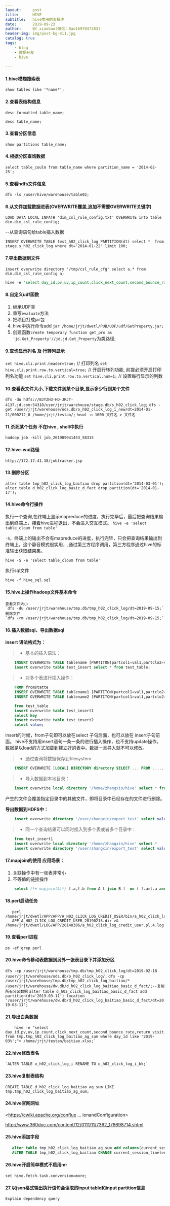 ```yaml
---
layout:     post
title:      HIVE
subtitle:   hive常用的表操作
date:       2019-09-23
author:     BY xiaobao(微信：Bao1697047283)
header-img: img/post-bg-mi1.jpg
catalog: true
tags:
    - blog
    - 数据开发
    - hive
    
---
```



#### 1.hive模糊搜索表

  `show tables like '*name*';`

#### 2.查看表结构信息

  `desc formatted table_name;`
  
  `desc table_name;`

#### 3.查看分区信息
 
  `show partitions table_name;`

#### 4.根据分区查询数据

  `select table_coulm from table_name where partition_name = '2014-02-25';`

#### 5.查看hdfs文件信息
  
  `dfs -ls /user/hive/warehouse/table02;`

#### 6.从文件加载数据进表(OVERWRITE覆盖,追加不需要OVERWRITE关键字)
  
  `LOAD DATA LOCAL INPATH 'dim_csl_rule_config.txt' OVERWRITE into table dim.dim_csl_rule_config;`
  
  --从查询语句给table插入数据
  
  `INSERT OVERWRITE TABLE test_h02_click_log PARTITION(dt) select * 
  from stage.s_h02_click_log where dt='2014-01-22' limit 100;`

#### 7.导出数据到文件
  
  `insert overwrite directory '/tmp/csl_rule_cfg' select a.* from dim.dim_csl_rule_config a;`
  
  
  ```sql
  hive -e "select day_id,pv,uv,ip_count,click_next_count,second_bounce_rate,return_visit,pg_type from tmp.tmp_h02_click_log_baitiao_ag_sum where day_id in ('2019-03-06','2019-03-07','2019-03-08','2019-03-09','2019-03-10');"> /home/jrjt/testan/baitiao.dat;
  ```

#### 8.自定义udf函数

  1. 继承UDF类
  2. 重写`evaluate`方法
  3. 把项目打成jar包
  4. hive中执行命令add `jar /home/jrjt/dwetl/PUB/UDF/udf/GetProperty.jar;`
  5. 创建函数`create temporary function get_pro as 'jd.Get_Property'//jd.jd.Get_Property`为类路径;

#### 9.查询显示列名 及 行转列显示 

  `set hive.cli.print.header=true;` // 打印列名
  `set hive.cli.print.row.to.vertical=true;` // 开启行转列功能, 前提必须开启打印列名功能
  `set hive.cli.print.row.to.vertical.num=1;` // 设置每行显示的列数

#### 10.查看表文件大小,下载文件到某个目录,显示多少行到某个文件
   
   `dfs -du hdfs://BJYZH3-HD-JRJT-4137.jd.com:54310/user/jrjt/warehouse/stage.db/s_h02_click_log;`
   `dfs -get /user/jrjt/warehouse/ods.db/o_h02_click_log_i_new/dt=2014-01-21/000212_0 /home/jrjt/testan/;`
   `head -n 1000 文件名 > 文件名`

#### 11.杀死某个任务  不在hive , shell中执行

   `hadoop job -kill job_201909041453_58315`

#### 12.hive-wui路径

   `http://172.17.41.38/jobtracker.jsp`

#### 13.删除分区

   `alter table tmp_h02_click_log_baitiao drop partition(dt='2014-03-01');`
   `alter table d_h02_click_log_basic_d_fact drop partition(dt='2014-01-17');`


#### 14.hive命令行操作

   执行一个查询,在终端上显示mapreduce的进度，执行完毕后，最后把查询结果输出到终端上，接着hive进程退出，不会进入交互模式。
   `hive -e 'select table_cloum from table'`
   
   `-S`，终端上的输出不会有mapreduce的进度，执行完毕，只会把查询结果输出到终端上。这个静音模式很实用，,通过第三方程序调用，第三方程序通过hive的标准输出获取结果集。
   
   `hive -S -e 'select table_cloum from table'`
   
   执行sql文件
   
   `hive -f hive_sql.sql`

#### 15.hive上操作hadoop文件基本命令

    查看文件大小
    `dfs -du /user/jrjt/warehouse/tmp.db/tmp_h02_click_log/dt=2019-09-15;`
    删除文件
    `dfs -rm /user/jrjt/warehouse/tmp.db/tmp_h02_click_log/dt=2019-09-15;`

#### 16.插入数据sql、导出数据sql

**insert 语法格式为：**
    
>* 基本的插入语法：
    
```sql
    INSERT OVERWRITE TABLE tablename [PARTITON(partcol1=val1,partclo2=val2)]select_statement FROM from_statement
    insert overwrite table test_insert select * from test_table;
```

>* 对多个表进行插入操作：
    
```sql
    FROM fromstatte
    INSERT OVERWRITE TABLE tablename1 [PARTITON(partcol1=val1,partclo2=val2)]select_statement1
    INSERT OVERWRITE TABLE tablename2 [PARTITON(partcol1=val1,partclo2=val2)]select_statement2

    from test_table                     
    insert overwrite table test_insert1 
    select key
    insert overwrite table test_insert2
    select value;
```

insert的时候，from子句即可以放在select 子句后面，也可以放在 insert子句前面。
    hive不支持用insert语句一条一条的进行插入操作，也不支持update操作。数据是以load的方式加载到建立好的表中。数据一旦导入就不可以修改。

   >* 通过查询将数据保存到filesystem
    
    
```sql
    INSERT OVERWRITE [LOCAL] DIRECTORY directory SELECT.... FROM .....
```

   >* 导入数据到本地目录：
      
```sql
    insert overwrite local directory '/home/zhangxin/hive' select * from test_insert1;
```
    
    
产生的文件会覆盖指定目录中的其他文件，即将目录中已经存在的文件进行删除。

**导出数据到HDFS中：**
    
```sql
    insert overwrite directory '/user/zhangxin/export_test' select value from test_table;
```
>* 同一个查询结果可以同时插入到多个表或者多个目录中：
    
``` sql 
    from test_insert1
    insert overwrite local directory '/home/zhangxin/hive' select * 
    insert overwrite directory '/user/zhangxin/export_test' select value;
```
#### 17.mapjoin的使用 应用场景：

   1. 关联操作中有一张表非常小 
   2. 不等值的链接操作

```sql
    select /*+ mapjoin(A)*/ f.a,f.b from A t join B f  on ( f.a=t.a and f.ftime=20110802) 
```

#### 18.perl启动任务

```shell
   perl /home/jrjt/dwetl/APP/APP/A_H02_CLICK_LOG_CREDIT_USER/bin/a_h02_click_log_credit_user.pl 
   APP_A_H02_CLICK_LOG_CREDIT_USER_20190215.dir >& /home/jrjt/dwetl/LOG/APP/20140306/a_h02_click_log_credit_user.pl.4.log
```

#### 19.查看perl进程

   `ps -ef|grep perl`

#### 20.hive命令移动表数据到另外一张表目录下并添加分区

   `dfs -cp /user/jrjt/warehouse/tmp.db/tmp_h02_click_log/dt=2019-02-18 /user/jrjt/warehouse/ods.db/o_h02_click_log/;`
   `dfs -cp /user/jrjt/warehouse/tmp.db/tmp_h02_click_log_baitiao/* /user/jrjt/warehouse/dw.db/d_h02_click_log_baitiao_basic_d_fact/;--复制所有分区数据`
   `alter table d_h02_click_log_baitiao_basic_d_fact add partition(dt='2019-03-11') location '/user/jrjt/warehouse/dw.db/d_h02_click_log_baitiao_basic_d_fact/dt=2019-03-11';`

#### 21.导出白条数据
 
```shell
    hive -e "select day_id,pv,uv,ip_count,click_next_count,second_bounce_rate,return_visit,pg_type from tmp.tmp_h02_click_log_baitiao_ag_sum where day_id like '2019-03%';"> /home/jrjt/testan/baitiao.xlsx;`
```

#### 22.hive修改表名


    `ALTER TABLE o_h02_click_log_i RENAME TO o_h02_click_log_i_bk;`

#### 23.hive复制表结构

   `CREATE TABLE d_h02_click_log_baitiao_ag_sum LIKE tmp.tmp_h02_click_log_baitiao_ag_sum;`


#### 24.hive官网网址

   <https://cwiki.apache.org/conflue ... ionandConfiguration>
   
   <http://www.360doc.com/content/12/0111/11/7362_178698714.shtml>

#### 25.hive添加字段

```sql
   alter table tmp_h02_click_log_baitiao_ag_sum add columns(current_session_timelenth_count bigint comment '页面停留总时长');
   ALTER TABLE tmp_h02_click_log_baitiao CHANGE current_session_timelenth current_session_timelenth bigint comment '当前会话停留时间';
```

#### 26.hive开启简单模式不启用mr
   
   `set hive.fetch.task.conversion=more;`
 
#### 27.以json格式输出执行语句会读取的input table和input partition信息
   
   `Explain dependency query`  


